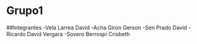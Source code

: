 # Grupo1
##Integrantes
  -Vela Larrea David
  -Acha Giron Gerson
  -Sen Prado David
  -Ricardo David Vergara
  -Sovero Berrospi Crisbeth
